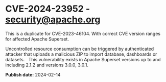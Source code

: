 # CVE-2024-23952 - security@apache.org

This is a duplicate for CVE-2023-46104. With correct CVE version ranges for affected Apache Superset.
 
Uncontrolled resource consumption can be triggered by authenticated attacker that uploads a malicious ZIP to import database, dashboards or datasets.  
This vulnerability exists in Apache Superset versions up to and including 2.1.2 and versions 3.0.0, 3.0.1.



**Publish date:** 2024-02-14
